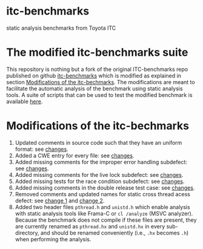 itc-benchmarks
==============

static analysis benchmarks from Toyota ITC


# The modified itc-benchmarks suite

This repository is nothing but a fork of the original ITC-benchmarks repo published on github [itc-benchmarks](https://github.com/regehr/itc-benchmarks) which is modified as explained in section [Modifications of the itc-bechmarks](#modifications-of-the-itc-bechmarks). The modifications are meant to facilitate the automatic analysis of the benchmark using static analysis tools. A suite of scripts that can be used to test the modified benchmark is available [here](https://github.com/andreiarusoaie/itc-testing-tools).

# Modifications of the itc-bechmarks

1. Updated comments in source code such that they have an uniform format: see [changes](https://github.com/andreiarusoaie/itc-benchmarks/commit/fd3c660ac2dba6207679e2b22b99adbd6edd0d49).
2. Added a CWE entry for every file: see [changes](https://github.com/andreiarusoaie/itc-benchmarks/commit/1ff9532fc4ae4ce4b374d0c11e1cf0bb5fe08e58).
3. Added missing comments for the improper error handling subdefect: see [changes](https://github.com/andreiarusoaie/itc-benchmarks/commit/e31f14dde6cd2b23aef151f24f828fba5287d6f5).
4. Added missing comments for the live lock subdefect: see [changes](https://github.com/andreiarusoaie/itc-benchmarks/commit/7113c82242138e5d98db8aa15a77a8e50236e5a3).
5. Added missing tests for the race condition subdefect: see [changes](https://github.com/andreiarusoaie/itc-benchmarks/commit/7abed254dc3d91a7cd992b5f9fd21855a5adacfc).
6. Added missing comments in the double release test case: see [changes](https://github.com/andreiarusoaie/itc-benchmarks/commit/35cc3adffdb5567445915ea6b1b7bb8dfffdf975).
7. Removed comments and updated names for static cross thread acess defect: see [change 1](https://github.com/andreiarusoaie/itc-benchmarks/commit/7f30bae69cbcc0359b4f7be826918f707b1d1a16) and [change 2](https://github.com/andreiarusoaie/itc-benchmarks/commit/659c593aa67675274a1d4732ae9b494837e617ea).
8. Added two header files `pthread.h` and `unistd.h` which enable analysis with static analysis tools like Frama-C or `cl /analyze` (MSVC analyzer). Because the benchmark does not compile if these files are present, they are currently renamed as `pthread.hx` and `unistd.hx` in every sub-directory, and should be renamed conveniently (i.e., `.hx` becomes `.h`) when performing the analysis.
